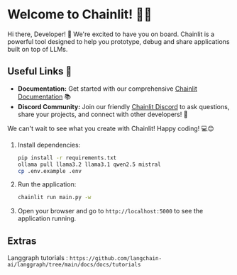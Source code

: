 # Welcome to Chainlit! 🚀🤖

Hi there, Developer! 👋 We're excited to have you on board. Chainlit is a powerful tool designed to help you prototype, debug and share applications built on top of LLMs.

## Useful Links 🔗

- **Documentation:** Get started with our comprehensive [Chainlit Documentation](https://docs.chainlit.io) 📚
- **Discord Community:** Join our friendly [Chainlit Discord](https://discord.gg/k73SQ3FyUh) to ask questions, share your projects, and connect with other developers! 💬

We can't wait to see what you create with Chainlit! Happy coding! 💻😊

1. Install dependencies:

   ```bash
   pip install -r requirements.txt
   ollama pull llama3.2 llama3.1 qwen2.5 mistral
   cp .env.example .env
   ```

2. Run the application:

   ```bash
   chainlit run main.py -w
   ```

3. Open your browser and go to `http://localhost:5000` to see the application running.


## Extras 

Langgraph tutorials : `https://github.com/langchain-ai/langgraph/tree/main/docs/docs/tutorials`
